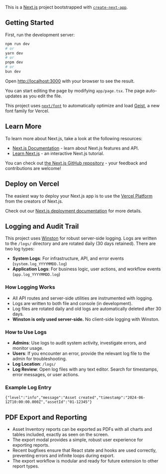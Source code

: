 This is a [Next.js](https://nextjs.org) project bootstrapped with [`create-next-app`](https://nextjs.org/docs/app/api-reference/cli/create-next-app).

## Getting Started

First, run the development server:

```bash
npm run dev
# or
yarn dev
# or
pnpm dev
# or
bun dev
```

Open [http://localhost:3000](http://localhost:3000) with your browser to see the result.

You can start editing the page by modifying `app/page.tsx`. The page auto-updates as you edit the file.

This project uses [`next/font`](https://nextjs.org/docs/app/building-your-application/optimizing/fonts) to automatically optimize and load [Geist](https://vercel.com/font), a new font family for Vercel.

## Learn More

To learn more about Next.js, take a look at the following resources:

- [Next.js Documentation](https://nextjs.org/docs) - learn about Next.js features and API.
- [Learn Next.js](https://nextjs.org/learn) - an interactive Next.js tutorial.

You can check out [the Next.js GitHub repository](https://github.com/vercel/next.js) - your feedback and contributions are welcome!

## Deploy on Vercel

The easiest way to deploy your Next.js app is to use the [Vercel Platform](https://vercel.com/new?utm_medium=default-template&filter=next.js&utm_source=create-next-app&utm_campaign=create-next-app-readme) from the creators of Next.js.

Check out our [Next.js deployment documentation](https://nextjs.org/docs/app/building-your-application/deploying) for more details.

## Logging and Audit Trail

This project uses [Winston](https://github.com/winstonjs/winston) for robust server-side logging. Logs are written to the `/logs/` directory and are rotated daily (30 days retained). There are two log types:

- **System Logs**: For infrastructure, API, and error events (`system.log_YYYYMMDD.log`)
- **Application Logs**: For business logic, user actions, and workflow events (`app.log_YYYYMMDD.log`)

### How Logging Works

- All API routes and server-side utilities are instrumented with logging.
- Logs are written to both file and console (in development).
- Log files are rotated daily and old logs are automatically deleted after 30 days.
- **Winston is only used server-side.** No client-side logging with Winston.

### How to Use Logs

- **Admins**: Use logs to audit system activity, investigate errors, and monitor usage.
- **Users**: If you encounter an error, provide the relevant log file to the admin for troubleshooting.
- **Log Location**: `/logs/`
- **Log Review**: Open log files with any text editor. Search for timestamps, error messages, or user actions.

### Example Log Entry

```
{"level":"info","message":"Asset created","timestamp":"2024-06-12T10:00:00.000Z","assetId":"01-12345"}
```

## PDF Export and Reporting

- Asset Inventory reports can be exported as PDFs with all charts and tables included, exactly as seen on the screen.
- The export modal provides a simple, robust user experience for exporting reports.
- Recent bugfixes ensure that React state and hooks are used correctly, preventing errors and infinite loops during export.
- The export workflow is modular and ready for future extension to other report types.
